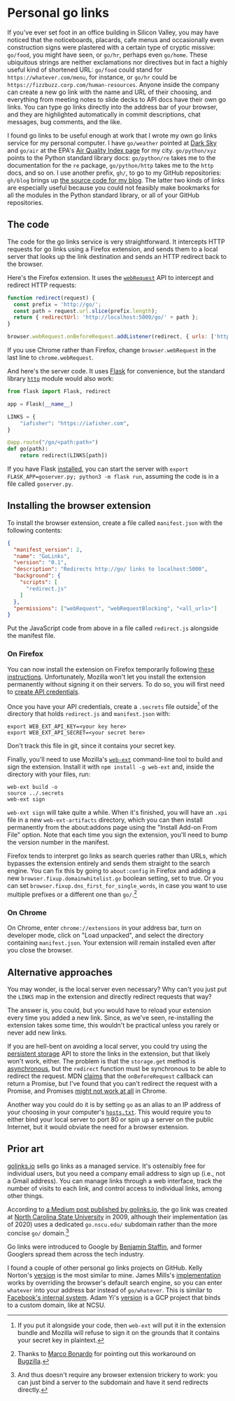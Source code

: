# Personal go links
If you've ever set foot in an office building in Silicon Valley, you may have noticed that the noticeboards, placards, cafe menus and occasionally even construction signs were plastered with a certain type of cryptic missive: `go/food`, you might have seen, or `go/hr`, perhaps even `go/home`. These ubiquitous strings are neither exclamations nor directives but in fact a highly useful kind of shortened URL: `go/food` could stand for `https://whatever.com/menu`, for instance, or `go/hr` could be `https://fizzbuzz.corp.com/human-resources`. Anyone inside the company can create a new go link with the name and URL of their choosing, and everything from meeting notes to slide decks to API docs have their own go links. You can type go links directly into the address bar of your browser, and they are highlighted automatically in commit descriptions, chat messages, bug comments, and the like.

I found go links to be useful enough at work that I wrote my own go links service for my personal computer. I have `go/weather` pointed at [Dark Sky](https://darksky.net/) and `go/air` at the EPA's [Air Quality Index page](https://www.airnow.gov/) for my city. `go/python/xyz` points to the Python standard library docs: `go/python/re` takes me to the documentation for the `re` package, `go/python/http` takes me to the `http` docs, and so on. I use another prefix, `gh/`, to go to my GitHub repositories: `gh/blog` brings up [the source code for my blog](https://github.com/iafisher/blog). The latter two kinds of links are especially useful because you could not feasibly make bookmarks for all the modules in the Python standard library, or all of your GitHub repositories.


## The code
The code for the go links service is very straightforward. It intercepts HTTP requests for go links using a Firefox extension, and sends them to a local server that looks up the link destination and sends an HTTP redirect back to the browser.

Here's the Firefox extension. It uses the [`webRequest`](https://developer.mozilla.org/en-US/docs/Mozilla/Add-ons/WebExtensions/API/webRequest) API to intercept and redirect HTTP requests:

```js
function redirect(request) {
  const prefix = 'http://go/';
  const path = request.url.slice(prefix.length);
  return { redirectUrl: 'http://localhost:5000/go/' + path };
}

browser.webRequest.onBeforeRequest.addListener(redirect, { urls: ['http://go/*']}, ['blocking']);
```

If you use Chrome rather than Firefox, change `browser.webRequest` in the last line to `chrome.webRequest`.

And here's the server code. It uses [Flask](https://flask.palletsprojects.com/en/1.1.x/) for convenience, but the standard library [`http`](https://docs.python.org/3.6/library/http.html) module would also work:

```python
from flask import Flask, redirect

app = Flask(__name__)

LINKS = {
    "iafisher": "https://iafisher.com",
}

@app.route("/go/<path:path>")
def go(path):
    return redirect(LINKS[path])
```

If you have Flask [installed](https://flask.palletsprojects.com/en/1.1.x/installation/#installation), you can start the server with `export FLASK_APP=goserver.py; python3 -m flask run`, assuming the code is in a file called `goserver.py`.


## Installing the browser extension
To install the browser extension, create a file called `manifest.json` with the following contents:

```json
{
  "manifest_version": 2,
  "name": "GoLinks",
  "version": "0.1",
  "description": "Redirects http://go/ links to localhost:5000",
  "background": {
    "scripts": [
      "redirect.js"
    ]
  },
  "permissions": ["webRequest", "webRequestBlocking", "<all_urls>"]
}
```

Put the JavaScript code from above in a file called `redirect.js` alongside the manifest file.

### On Firefox
You can now install the extension on Firefox temporarily following [these instructions](https://extensionworkshop.com/documentation/develop/temporary-installation-in-firefox/). Unfortunately, Mozilla won't let you install the extension permanently without signing it on their servers. To do so, you will first need to [create API credentials](https://addons.mozilla.org/en-US/developers/addon/api/key/).

Once you have your API credentials, create a `.secrets` file outside[^why-outside] of the directory that holds `redirect.js` and `manifest.json` with:

```
export WEB_EXT_API_KEY=<your key here>
export WEB_EXT_API_SECRET=<your secret here>
```

Don't track this file in git, since it contains your secret key.

Finally, you'll need to use Mozilla's [`web-ext`](https://github.com/mozilla/web-ext) command-line tool to build and sign the extension. Install it with `npm install -g web-ext` and, inside the directory with your files, run:

```shell
web-ext build -o
source ../.secrets
web-ext sign
```

`web-ext sign` will take quite a while. When it's finished, you will have an `.xpi` file in a new `web-ext-artifacts` directory, which you can then install permanently from the about:addons page using the "Install Add-on From File" option. Note that each time you sign the extension, you'll need to bump the version number in the manifest.

Firefox tends to interpret go links as search queries rather than URLs, which bypasses the extension entirely and sends them straight to the search engine. You can fix this by going to `about:config` in Firefox and adding a new `browser.fixup.domainwhitelist.go` boolean setting, set to true. Or you can set `browser.fixup.dns_first_for_single_words`, in case you want to use multiple prefixes or a different one than `go/`.[^mozilla-bug]

### On Chrome
On Chrome, enter `chrome://extensions` in your address bar, turn on developer mode, click on "Load unpacked", and select the directory containing `manifest.json`. Your extension will remain installed even after you close the browser.


## Alternative approaches
You may wonder, is the local server even necessary? Why can't you just put the `LINKS` map in the extension and directly redirect requests that way?

The answer is, you could, but you would have to reload your extension every time you added a new link. Since, as we've seen, re-installing the extension takes some time, this wouldn't be practical unless you rarely or never add new links.

If you are hell-bent on avoiding a local server, you could try using the [persistent storage](https://developer.mozilla.org/en-US/docs/Mozilla/Add-ons/WebExtensions/API/storage) API to store the links in the extension, but that likely won't work, either. The problem is that the `storage.get` method is [asynchronous](https://developer.mozilla.org/en-US/docs/Mozilla/Add-ons/WebExtensions/API/storage/StorageArea/get), but the `redirect` function must be synchronous to be able to redirect the request. MDN [claims](https://developer.mozilla.org/en-US/docs/Mozilla/Add-ons/WebExtensions/API/webRequest/onBeforeRequest) that the `onBeforeRequest` callback can return a Promise, but I've found that you can't redirect the request with a Promise, and Promises [might not work at all](https://stackoverflow.com/questions/47910732/browserextension-webrequest-onbeforerequest-return-promise) in Chrome.

Another way you could do it is by setting `go` as an alias to an IP address of your choosing in your computer's [`hosts.txt`](https://en.wikipedia.org/wiki/Hosts_(file)). This would require you to either bind your local server to port 80 or spin up a server on the public Internet, but it would obviate the need for a browser extension.


## Prior art
[golinks.io](https://www.golinks.io) sells go links as a managed service. It's ostensibly free for individual users, but you need a company email address to sign up (i.e., not a Gmail address). You can manage links through a web interface, track the number of visits to each link, and control access to individual links, among other things.

According to [a Medium post published by golinks.io](https://medium.com/@golinks/the-full-history-of-go-links-and-the-golink-system-cbc6d2c8bb3), the go link was created at [North Carolina State University](https://golinks.ncsu.edu) in 2009, although their implementation (as of 2020) uses a dedicated `go.nscu.edu/` subdomain rather than the more concise `go/` domain.[^go-subdomain]

Go links were introduced to Google by [Benjamin Staffin](https://www.linkedin.com/in/benjaminstaffin), and former Googlers spread them across the tech industry.

I found a couple of other personal go links projects on GitHub. Kelly Norton's [version](https://github.com/kellegous/go) is the most similar to mine. James Mills's [implementation](https://github.com/prologic/golinks) works by overriding the browser's default search engine, so you can enter `whatever` into your address bar instead of `go/whatever`. This is similar to [Facebook's internal system](http://www.bunny1.org/). Adam Yi's [version](https://github.com/adamyi/golinks) is a GCP project that binds to a custom domain, like at NCSU.


[^why-outside]: If you put it alongside your code, then `web-ext` will put it in the extension bundle and Mozilla will refuse to sign it on the grounds that it contains your secret key in plaintext.

[^mozilla-bug]: Thanks to [Marco Bonardo](https://bugzilla.mozilla.org/user_profile?user_id=240353) for pointing out this workaround on [Bugzilla](https://bugzilla.mozilla.org/show_bug.cgi?id=1642435).

[^go-subdomain]: And thus doesn't require any browser extension trickery to work: you can just bind a server to the subdomain and have it send redirects directly.
